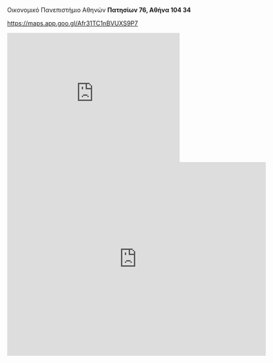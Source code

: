 Οικονομικό Πανεπιστήμιο Αθηνών
**Πατησίων 76, Αθήνα 104 34**

https://maps.app.goo.gl/Afr31TC1nBVUXS9P7

<iframe src="https://www.google.com/maps/embed?pb=!1m18!1m12!1m3!1d3144.274101688339!2d23.72952867574542!3d37.99406657193094!2m3!1f0!2f0!3f0!3m2!1i1024!2i768!4f13.1!3m3!1m2!1s0x14a1a2ccc0f74c4d%3A0x98bfad208765bc87!2zzp_Ouc66zr_Ovc6_zrzOuc66z4wgzqDOsc69zrXPgM65z4PPhM6uzrzOuc6_IM6RzrjOt869z47OvQ!5e0!3m2!1sel!2sgr!4v1708549862622!5m2!1sel!2sgr" width="400" height="300" style="border:0;" allowfullscreen="" loading="lazy" referrerpolicy="no-referrer-when-downgrade"></iframe>

<iframe src="https://www.google.com/maps/embed?pb=!1m18!1m12!1m3!1d306141.380212437!2d126.3453416664724!3d33.3711157139061!2m3!1f0!2f0!3f0!3m2!1i1024!2i768!4f13.1!3m3!1m2!1s0x350ce3544cc84045%3A0x66bc36d2981ebf31!2sJeju-do%2C+South+Korea!5e0!3m2!1sen!2sus!4v1473136714592" width="600" height="450" frameborder="0" style="border:0" allowfullscreen></iframe>

